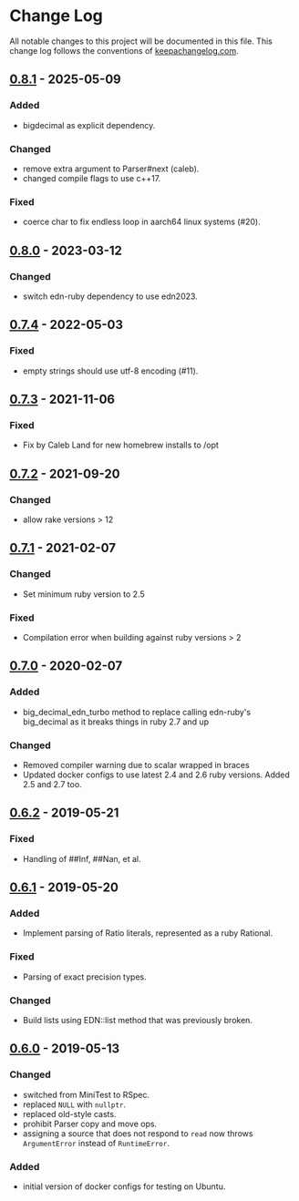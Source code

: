 # Change Log
All notable changes to this project will be documented in this file. This change log follows the conventions of [keepachangelog.com](http://keepachangelog.com/).

## [0.8.1] - 2025-05-09
### Added
* bigdecimal as explicit dependency.

### Changed
* remove extra argument to Parser#next (caleb).
* changed compile flags to use c++17.

### Fixed
* coerce char to fix endless loop in aarch64 linux systems (#20).

## [0.8.0] - 2023-03-12
### Changed
* switch edn-ruby dependency to use edn2023.

## [0.7.4] - 2022-05-03
### Fixed
* empty strings should use utf-8 encoding (#11).

## [0.7.3] - 2021-11-06
### Fixed
* Fix by Caleb Land for new homebrew installs to /opt

## [0.7.2] - 2021-09-20
### Changed
* allow rake versions > 12

## [0.7.1] - 2021-02-07
### Changed
* Set minimum ruby version to 2.5

### Fixed
* Compilation error when building against ruby versions > 2

## [0.7.0] - 2020-02-07
### Added
* big_decimal_edn_turbo method to replace calling edn-ruby's
  big_decimal as it breaks things in ruby 2.7 and up

### Changed
* Removed compiler warning due to scalar wrapped in braces
* Updated docker configs to use latest 2.4 and 2.6 ruby
  versions. Added 2.5 and 2.7 too.

## [0.6.2] - 2019-05-21
### Fixed
* Handling of ##Inf, ##Nan, et al.

## [0.6.1] - 2019-05-20
### Added
* Implement parsing of Ratio literals, represented as a ruby Rational.

### Fixed
* Parsing of exact precision types.

### Changed
* Build lists using EDN::list method that was previously broken.

## [0.6.0] - 2019-05-13
### Changed
* switched from MiniTest to RSpec.
* replaced `NULL` with `nullptr`.
* replaced old-style casts.
* prohibit Parser copy and move ops.
* assigning a source that does not respond to `read` now throws
  `ArgumentError` instead of `RuntimeError`.

### Added
* initial version of docker configs for testing on Ubuntu.

[Unreleased]: https://github.com/edporras/edn_turbo/-/compare/0.8.1...devel
[0.8.1]: https://github.com/edporras/edn_turbo/-/compare/0.8.0...0.8.1
[0.8.0]: https://github.com/edporras/edn_turbo/-/compare/0.7.4...0.8.0
[0.7.4]: https://github.com/edporras/edn_turbo/-/compare/0.7.3...0.7.4
[0.7.3]: https://github.com/edporras/edn_turbo/-/compare/0.7.2...0.7.3
[0.7.2]: https://github.com/edporras/edn_turbo/-/compare/0.7.1...0.7.2
[0.7.1]: https://github.com/edporras/edn_turbo/-/compare/0.7.0...0.7.1
[0.7.0]: https://github.com/edporras/edn_turbo/-/compare/0.6.2...0.7.0
[0.6.2]: https://github.com/edporras/edn_turbo/-/compare/0.6.1...0.6.2
[0.6.1]: https://github.com/edporras/edn_turbo/-/compare/0.6.0...0.6.1
[0.6.0]: https://github.com/edporras/edn_turbo/-/compare/0.5.7...0.6.0
